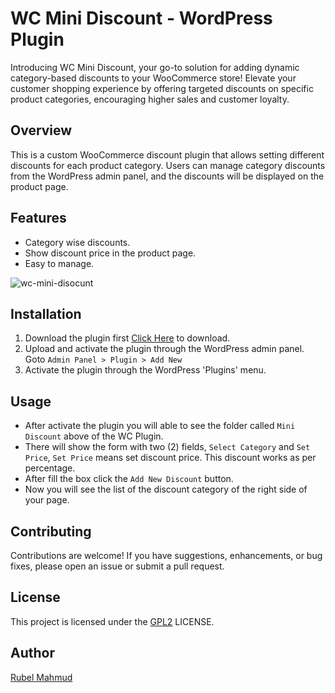 # WC Mini Discount - WordPress Plugin
Introducing WC Mini Discount, your go-to solution for adding dynamic category-based discounts to your WooCommerce store! Elevate your customer shopping experience by offering targeted discounts on specific product categories, encouraging higher sales and customer loyalty.

## Overview

This is a custom WooCommerce discount plugin that allows setting different discounts for each product category. Users can manage category discounts from the WordPress admin panel, and the discounts will be displayed on the product page.

## Features

- Category wise discounts.
- Show discount price in the product page.
- Easy to manage.

![wc-mini-disocunt](https://github.com/vxlrubel/wc-mini-discount/assets/45916970/f8c1cfe6-addc-4d39-b5cb-a7667ae12aa5)

## Installation

1. Download the plugin  first [Click Here](https://codeload.github.com/vxlrubel/wc-mini-discount/zip/refs/heads/main) to download.
2. Upload and activate the plugin through the WordPress admin panel. Goto `Admin Panel > Plugin > Add New`
3. Activate the plugin through the WordPress 'Plugins' menu.

## Usage

- After activate the plugin you will able to see the folder called `Mini Discount` above of the WC Plugin.
- There will show the form with two (2) fields, `Select Category` and `Set Price`, `Set Price` means set discount price. This discount works as per percentage.
- After fill the box click the `Add New Discount` button.
- Now you will see the list of the discount category of the right side of your page.

## Contributing

Contributions are welcome! If you have suggestions, enhancements, or bug fixes, please open an issue or submit a pull request.

## License

This project is licensed under the [GPL2]( https://www.gnu.org/licenses/gpl-2.0.html) LICENSE.

## Author
[Rubel Mahmud](https://www.linkedin.com/in/vxlrubel/)
